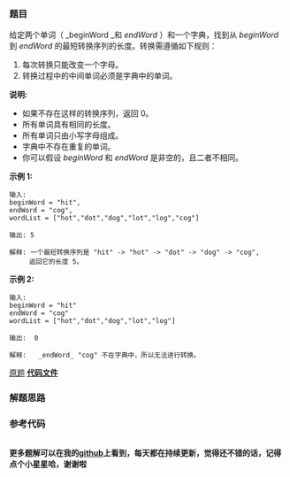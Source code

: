 ### 题目
给定两个单词（ _beginWord  _和 _endWord_ ）和一个字典，找到从  _beginWord_ 到  _endWord_
的最短转换序列的长度。转换需遵循如下规则：

  1. 每次转换只能改变一个字母。
  2. 转换过程中的中间单词必须是字典中的单词。

**说明:**

  * 如果不存在这样的转换序列，返回 0。
  * 所有单词具有相同的长度。
  * 所有单词只由小写字母组成。
  * 字典中不存在重复的单词。
  * 你可以假设 _beginWord_ 和 _endWord_ 是非空的，且二者不相同。

**示例  1:**

    
    
    输入:
    beginWord = "hit",
    endWord = "cog",
    wordList = ["hot","dot","dog","lot","log","cog"]
    
    输出: 5
    
    解释: 一个最短转换序列是 "hit" -> "hot" -> "dot" -> "dog" -> "cog",
         返回它的长度 5。
    

**示例 2:**

    
    
    输入:
    beginWord = "hit"
    endWord = "cog"
    wordList = ["hot","dot","dog","lot","log"]
    
    输出:  0
    
    解释:   _endWord_ "cog" 不在字典中，所以无法进行转换。

[原题](https://leetcode-cn.com/problems/word-ladder/)    **[代码文件]()**


### 解题思路




### 参考代码

```go


```




**更多题解可以在我的[github](https://github.com/LZH139/leetcode_Go)上看到，每天都在持续更新，觉得还不错的话，记得点个小星星哈，谢谢啦**
